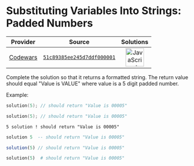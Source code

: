 [_metadata_:generated]: - "true"

# Substituting Variables Into Strings: Padded Numbers

<!-- INFO TABLE BEGIN -->

| Provider                                        | Source                                                                               | Solutions                                                                                                                                                    |
| :---------------------------------------------: | :----------------------------------------------------------------------------------: | :----------------------------------------------------------------------------------------------------------------------------------------------------------: |
| [Codewars](../../../docs/providers/Codewars.md) | [`51c89385ee245d7ddf000001`](https://www.codewars.com/kata/51c89385ee245d7ddf000001) | [<img src="https://res.cloudinary.com/rascaltwo/image/upload/v1631924076/javascript_ehszr7.svg" alt="JavaScript" title="JavaScript" width="50" />](solve.js) |

<!-- INFO TABLE END -->

Complete the solution so that it returns a formatted string. The return value should equal "Value is VALUE"  where value is a 5 digit padded number. 

Example:

```cpp
solution(5); // should return "Value is 00005"
```
```c
solution(5); // should return "Value is 00005"
```
```factor
5 solution ! should return "Value is 00005"
```
```haskell
solution 5  -- should return "Value is 00005"
```
```javascript
solution(5) // should return "Value is 00005"
```
```python
solution(5)  # should return "Value is 00005"
```

